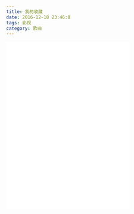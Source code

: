 ```yaml
---
title: 我的收藏
date: 2016-12-18 23:46:8
tags: 影视
category: 歌曲
---
```

<iframe frameborder="no" border="0" marginwidth="0" marginheight="0" width=330 height=450 src="//music.163.com/outchain/player?type=0&id=54830835&auto=0&height=430"></iframe>